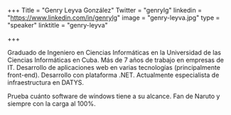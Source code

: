 +++
Title = "Genry Leyva González"
Twitter = "genrylg"
linkedin = "https://www.linkedin.com/in/genrylg"
image = "genry-leyva.jpg"
type = "speaker"
linktitle = "genry-leyva"

+++

Graduado de Ingeniero en Ciencias Informáticas en la Universidad de las Ciencias Informáticas en Cuba. 
Más de 7 años de trabajo en empresas de IT. Desarrollo de aplicaciones web en varias tecnologías 
(principalmente front-end). Desarrollo con plataforma .NET. Actualmente especialista de infraestructura en DATYS. 

Prueba cuánto software de windows tiene a su alcance. Fan de Naruto y siempre con la carga al 100%.